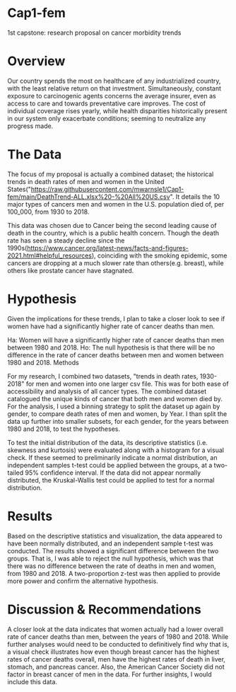 # Cap1-fem
1st capstone: research proposal on cancer morbidity trends

# Overview

Our country spends the most on healthcare of any industrialized country, with the least relative return on that investment. Simultaneously, constant exposure to carcinogenic agents concerns the average insurer, even as access to care and towards preventative care improves. The cost of individual coverage rises yearly, while health disparities historically present in our system only exacerbate conditions; seeming to neutralize any progress made.

# The Data

The focus of my proposal is actually a combined dataset; the historical trends in death rates of men and women in the United States("https://raw.githubusercontent.com/mwarnsle1/Cap1-fem/main/DeathTrend-ALL.xlsx%20-%20All%20US.csv". It details the 10 major types of cancers men and women in the U.S. population died of, per 100_000, from 1930 to 2018.

This data was chosen due to Cancer being the second leading cause of death in the country, which is a public health concern. Though the death rate has seen a steady decline since the 1990s(https://www.cancer.org/latest-news/facts-and-figures-2021.html#helpful_resources), coinciding with the smoking epidemic, some cancers are dropping at a much slower rate than others(e.g. breast), while others like prostate cancer have stagnated.

# Hypothesis

Given the implications for these trends, I plan to take a closer look to see if women have had a significantly higher rate of cancer deaths than men.

Ha: Women will have a significantly higher rate of cancer deaths than men between 1980 and 2018.
Ho: The null hypothesis is that there will be no difference in the rate of cancer deaths between men and women between 1980 and 2018.
Methods

For my research, I combined two datasets, "trends in death rates, 1930-2018" for men and women into one larger csv file. This was for both ease of accessibility and analysis of all cancer types. The combined dataset catalogued the unique kinds of cancer that both men and women died by. For the analysis, I used a binning strategy to split the dataset up again by gender, to compare death rates of men and women, by Year. I than split the data up further into smaller subsets, for each gender, for the years between 1980 and 2018, to test the hypotheses.

To test the initial distribution of the data, its descriptive statistics (i.e. skewness and kurtosis) were evaluated along with a histogram for a visual check. If these seemed to preliminarily indicate a normal distribution, an independent samples t-test could be applied between the groups, at a two-tailed 95% confidence interval. If the data did not appear normally distributed, the Kruskal-Wallis test could be applied to test for a normal distribution.

# Results

Based on the descriptive statistics and visualization, the data appeared to have been normally distributed, and an independent sample t-test was conducted. The results showed a significant difference between the two groups. That is, I was able to reject the null hypothesis, which was that there was no difference between the rate of deaths in men and women, from 1980 and 2018. A two-proportion z-test was then applied to provide more power and confirm the alternative hypothesis.

# Discussion & Recommendations

A closer look at the data indicates that women actually had a lower overall rate of cancer deaths than men, between the years of 1980 and 2018. While further analyses would need to be conducted to definitively find why that is, a visual check illustrates how even though breast cancer has the highest rates of cancer deaths overall, men have the highest rates of death in liver, stomach, and pancreas cancer. Also, the American Cancer Society did not factor in breast cancer of men in the data. For further insights, I would include this data.
